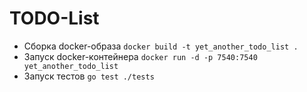 # TODO-List

* Сборка docker-образа `docker build -t yet_another_todo_list .` 
* Запуск docker-контейнера `docker run -d -p 7540:7540 yet_another_todo_list` 
* Запуск тестов `go test ./tests`
